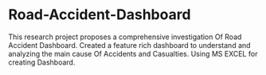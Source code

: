 # Road-Accident-Dashboard
This research project proposes a comprehensive investigation Of Road Accident Dashboard.
Created a feature rich dashboard to understand and analyzing the main cause Of Accidents and Casualties.
Using MS EXCEL for creating Dashboard. 

  
